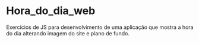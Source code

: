 # Hora_do_dia_web
 Exercícios de JS para desenvolvimento de uma aplicação que mostra a hora do dia alterando imagem do site e plano de fundo.

